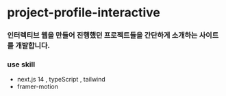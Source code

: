 # project-profile-interactive

### 인터렉티브 웹을 만들어 진행했던 프로젝트들을 간단하게 소개하는 사이트를 개발합니다.

### use skill
 - next.js 14 , typeScript , tailwind
 - framer-motion
